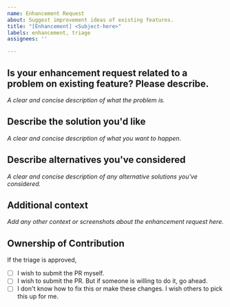 ```yaml
---
name: Enhancement Request
about: Suggest improvement ideas of existing features.
title: "[Enhancement] <Subject-here>"
labels: enhancement, triage
assignees: ''

---
```


## Is your enhancement request related to a problem on existing feature? Please describe.
_A clear and concise description of what the problem is._

## Describe the solution you'd like
_A clear and concise description of what you want to happen._

## Describe alternatives you've considered
_A clear and concise description of any alternative solutions you've considered._

## Additional context
_Add any other context or screenshots about the enhancement request here._

## Ownership of Contribution
If the triage is approved,
- [ ] I wish to submit the PR myself.
- [ ] I wish to submit the PR. But if someone is willing to do it, go ahead.
- [ ] I don't know how to fix this or make these changes. I wish others to pick this up for me.